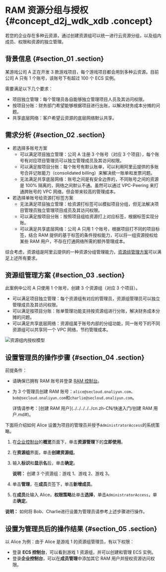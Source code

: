 # RAM 资源分组与授权 {#concept_d2j_wdk_xdb .concept}

若您的企业存在多种云资源，通过创建资源组可以统一进行云资源分组，以及组内成员、权限和资源的独立管理。

## 背景信息 {#section_01 .section}

某游戏公司 A 正在开发 3 款游戏项目，每个游戏项目都会用到多种云资源。目前公司 A 只有 1 个账号，该账号下有超过 100 个 ECS 实例。

需要满足以下几个要求：

-   项目独立管理：每个管理员各自能够独立管理项目人员及其访问权限。
-   按项目分账：财务部门希望能够根据项目进行出账，以解决财务成本分摊的问题。
-   共享底层网络：客户希望云资源的底层网络默认共享。

## 需求分析 {#section_02 .section}

-   若选择多账号方案
    -   可以满足项目独立管理：公司 A 注册 3 个账号（对应 3 个项目），每个账号有对应项目管理员可以独立管理成员及其访问权限。
    -   可以满足按项目分账：每个账号有默认账单，可以利用阿里云提供的多账号合并记账能力（consolidated billing）来解决统一账单和发票问题。
    -   无法满足共享底层网络：账号之间是有安全边界的，不同账号之间的资源是 100% 隔离的，网络之间默认不通。虽然可以通过 VPC-Peering 来打通跨账号的 VPC 网络，但会带来较高的管理成本。
-   若选择单账号给资源打标签方案
    -   无法满足项目独立管理：给资源打标签可以模拟项目分组，但无法解决项目管理员独立管理项目成员及其访问权限。
    -   可以满足按项目分账：按照项目组给资源打上对应标签，根据标签实现分账。
    -   可以满足共享底层网络：公司 A 只用 1 个账号，根据项目打不同的项目标签，结合 RAM 提供的基于标签的条件授权能力，可以将一组资源授权给某些 RAM 用户，不存在打通网络所需的额外管理成本。

综合考虑，资源组是阿里云提供的一种资源分组管理能力，[资源组管理方案](#)可以满足上述所有要求。

## 资源组管理方案 {#section_03 .section}

此案例中公司 A 只使用 1 个账号，创建 3 个资源组（对应 3 个项目）。

-   可以满足项目独立管理：每个资源组有对应的管理员，资源组管理员可以独立管理成员及其访问权限。
-   可以满足按项目分账：账单管理功能支持按资源组进行分账，解决财务成本分摊的问题。
-   可以满足共享底层网络：资源组属于账号内部的分组功能，同一账号下的不同资源组可以共享同一个 VPC 网络，节约管理成本。

 ![资源组内授权模型](images/14357_zh-CN.png "资源组内授权模型") 

## 设置管理员的操作步骤 {#section_04 .section}

前提条件：

-   请确保已拥有 RAM 账号并登录 [RAM 控制台](https://ram.console.aliyun.com/)。
-   为 3 个管理员创建 RAM 账号：`alice@secloud.onaliyun.com`、`bob@secloud.onaliyun.com`和`charlie@secloud.onaliyun.com`。

    详情请参考：[创建 RAM 用户](../../../../../cn.zh-CN/快速入门/创建 RAM 用户.md#)。


下面将介绍如何 Alice 设置为项目的管理员并授予`AdministratorAccess`的系统策略。

1.  在[企业控制台](https://enterprise.console.aliyun.com)的**概览**页面下，单击**资源管理**下的**立即使用**。
2.  在**资源组**界面，单击**创建资源组**。
3.  输入**标识**和**显示名**后，单击**确定**。

    **说明：** 创建 3 个资源组：游戏 1、游戏 2、游戏 3。

4.  单击**管理**，在**成员**页签下，单击**新增成员**。
5.  在**成员**处输入 Alice，**权限策略**处单击**选择**，单击`AdministratorAccess`，单击**确定**。

**说明：** 如何将 Bob、Charlie进行设置为管理员请参考上述步骤进行操作。

## 设置为管理员后的操作结果 {#section_05 .section}

以 Alice 为例：由于 Alice 是游戏 1 的资源组管理员，有以下权限：

-   登录 **ECS 控制台**，可以看到游戏 1 资源组，并可以创建和管理 ECS 实例。
-   登录**企业控制台**，可以在**成员管理**中添加其它 RAM 用户并授权资源访问权限。

